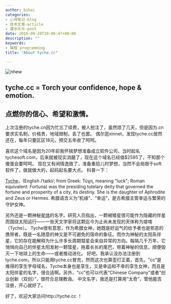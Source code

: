 ```yaml
---
author: bihai
categories:
- 心得笔记-blog
- 技术文章-article
- 灌水乐乐-post
date: 2016-09-28T10:00:47+08:00
description: ""
keywords:
- 编程 programming
title: "About tyche.cc"

---
```

![nhew](https://cdn.v2ex.co/avatar/afec/1e2e/94644_large.png?m=1473034381)
## tyche.cc = Torch your confidence, hope & emotion.
## 点燃你的信心、希望和激情。
上次注册的tyche.cn因为忙忘了续费，被人抢注了，虽然烦了几天，但是因为.cn要求实名制，价格贵，地域限制，丢了也罢。
偶尔逛xinnet，发现tyche.cc居然还在，每年只要区区18元，预交五年收了呵呵。

喜欢这个域名是因为20年前我怀揣梦想准备成立软件公司，当时起名tychesoft.com，后来就被现实消磨了，现在这个域名已经值$2595了，不知那个傻蛋会要呵呵。
现在又有闲情逸致了，准备重拾儿时梦想，当然不会局限于soft软件了，做就做大的，起码起名要大点。
科普一下：

[Tyche](https://en.wikipedia.org/wiki/Tyche)，(English /ˈtaɪki/; from Greek: Τύχη, meaning "luck"; Roman equivalent: Fortuna) was the presiding tutelary deity that governed the fortune and prosperity of a city, its destiny. She is the daughter of Aphrodite and Zeus or Hermes.
希腊语含义为“机缘”、“幸运”，是古希腊主管幸运与繁荣的守护女神。

另外还是一颗神秘[星体](http://www.nasa.gov/mission_pages/WISE/news/wise20110218.html)的名字。研究人员指出，一颗褐矮星很可能作为隐藏的伴星而围绕太阳运行——一些天文学家将这颗迄今为止尚未发现的天体称为堤喀（Tyche）。
Tyche很有意思，作为希腊女神，她既是好运气的给予者也是邪恶的携带者，既是一名随意的神又是不可避免的宿命的象征。而作为神秘的太阳系伴星，它的存在能解释为什么许多长周期彗星会来自异常的方向。每隔几千万年，它悄悄向自己的伴星太阳发射一颗彗星，拖着长长的尾巴，带着神秘的信息，顺便毁灭一下地球上的生命——或者推动进化。
好吧，我承认没办法注册到tyche.com，所以只能用tyche.cc冒充，然而这次也算歪打正着，首先，“cc”是难得的孪生字母域名，Tyche本身也是孪生，又是幸运和不幸的孪生女神，而且是太阳伴星的名字，很合适啊。另外，“cc”也可以代表“Chinese Company”或者“创业创新（双创）”，很符合总理教诲。
中文名字，我还是打算用“太奇”，管他能否注册，开心就好了。

好了，欢迎大家访问http://tyche.cc ！

